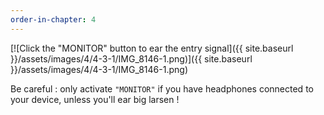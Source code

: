 ```yaml
---
order-in-chapter: 4
---
```


[![Click the "MONITOR" button to ear the entry signal]({{ site.baseurl }}/assets/images/4/4-3-1/IMG_8146-1.png)]({{
site.baseurl }}/assets/images/4/4-3-1/IMG_8146-1.png)

Be careful : only activate `"MONITOR"` if you have headphones connected to your device, unless you'll ear big larsen !
